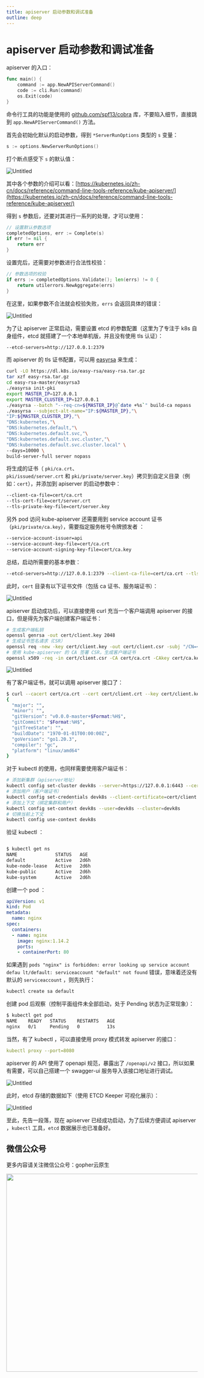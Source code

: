 ```yaml
---
title: apiserver 启动参数和调试准备
outline: deep
---
```


# apiserver 启动参数和调试准备

apiserver 的入口：

```go
func main() {
	command := app.NewAPIServerCommand()
	code := cli.Run(command)
	os.Exit(code)
}
```

命令行工具的功能是使用的 [github.com/spf13/cobra](http://github.com/spf13/cobra) 库，不要陷入细节，直接跳到 `app.NewAPIServerCommand()` 方法。

首先会初始化默认的启动参数，得到 `*ServerRunOptions` 类型的 `s` 变量：

```go
s := options.NewServerRunOptions()
```

打个断点感受下 `s` 的默认值：

![Untitled](/kube-apiserver/01/Untitled.png)

其中各个参数的介绍可以看：[https://kubernetes.io/zh-cn/docs/reference/command-line-tools-reference/kube-apiserver/](https://kubernetes.io/zh-cn/docs/reference/command-line-tools-reference/kube-apiserver/)

得到 `s` 参数后，还要对其进行一系列的处理，才可以使用：

```go
// 设置默认参数选项
completedOptions, err := Complete(s)
if err != nil {
	return err
}
```

设置完后，还需要对参数进行合法性校验：

```go
// 参数选项的校验
if errs := completedOptions.Validate(); len(errs) != 0 {
	return utilerrors.NewAggregate(errs)
}
```

在这里，如果参数不合法就会校验失败，`errs` 会返回具体的错误：

![Untitled](/kube-apiserver/01/Untitled%201.png)

为了让 apiserver 正常启动，需要设置 etcd 的参数配置（这里为了专注于 k8s 自身组件，etcd 就搭建了一个本地单机版，并且没有使用 tls 认证）：

```bash
--etcd-servers=http://127.0.0.1:2379
```

而 apiserver 的 tls 证书配置，可以用 [easyrsa](https://kubernetes.io/zh-cn/docs/tasks/administer-cluster/certificates/) 来生成：

```bash
curl -LO https://dl.k8s.io/easy-rsa/easy-rsa.tar.gz
tar xzf easy-rsa.tar.gz
cd easy-rsa-master/easyrsa3
./easyrsa init-pki
export MASTER_IP=127.0.0.1
export MASTER_CLUSTER_IP=127.0.0.1
./easyrsa --batch "--req-cn=${MASTER_IP}@`date +%s`" build-ca nopass
./easyrsa --subject-alt-name="IP:${MASTER_IP},"\
"IP:${MASTER_CLUSTER_IP},"\
"DNS:kubernetes,"\
"DNS:kubernetes.default,"\
"DNS:kubernetes.default.svc,"\
"DNS:kubernetes.default.svc.cluster,"\
"DNS:kubernetes.default.svc.cluster.local" \
--days=10000 \
build-server-full server nopass
```

将生成的证书（ `pki/ca.crt`、`pki/issued/server.crt` 和 `pki/private/server.key`）拷贝到自定义目录（例如：`cert`），并添加到 apiserver 的启动参数中：

```bash
--client-ca-file=cert/ca.crt
--tls-cert-file=cert/server.crt
--tls-private-key-file=cert/server.key
```

另外 pod 访问 kube-apiserver 还需要用到 service account 证书（`pki/private/ca.key`），需要指定服务帐号令牌颁发者 ：

```bash
--service-account-issuer=api
--service-account-key-file=cert/ca.crt
--service-account-signing-key-file=cert/ca.key
```

总结，启动所需要的基本参数：

```bash
--etcd-servers=http://127.0.0.1:2379 --client-ca-file=cert/ca.crt --tls-cert-file=cert/server.crt --tls-private-key-file=cert/server.key --service-account-issuer=api --service-account-key-file=cert/ca.crt --service-account-signing-key-file=cert/ca.key
```

此时，`cert` 目录有以下证书文件（包括 ca 证书、服务端证书）：

![Untitled](/kube-apiserver/01/Untitled%202.png)

apiserver 启动成功后，可以直接使用 curl 充当一个客户端调用 apiserver 的接口，但是得先为客户端创建客户端证书：

```bash
# 生成客户端私钥
openssl genrsa -out cert/client.key 2048
# 生成证书签名请求（CSR）
openssl req -new -key cert/client.key -out cert/client.csr -subj "/CN=<client-name>"
# 使用 kube-apiserver 的 CA 签署 CSR，生成客户端证书
openssl x509 -req -in cert/client.csr -CA cert/ca.crt -CAkey cert/ca.key -CAcreateserial -out cert/client.crt -days 365
```

![Untitled](/kube-apiserver/01/Untitled%203.png)

有了客户端证书，就可以调用 apiserver 接口了：

```bash
$ curl --cacert cert/ca.crt --cert cert/client.crt --key cert/client.key https://127.0.0.1:6443/version
{
  "major": "",
  "minor": "",
  "gitVersion": "v0.0.0-master+$Format:%H$",
  "gitCommit": "$Format:%H$",
  "gitTreeState": "",
  "buildDate": "1970-01-01T00:00:00Z",
  "goVersion": "go1.20.3",
  "compiler": "gc",
  "platform": "linux/amd64"
}
```

对于 kubectl 的使用，也同样需要使用客户端证书：

```bash
# 添加新集群（apiserver地址）
kubectl config set-cluster devk8s --server=https://127.0.0.1:6443 --certificate-authority=cert/ca.crt
# 添加用户（客户端证书）
kubectl config set-credentials devk8s --client-certificate=cert/client.crt --client-key=cert/client.key
# 添加上下文（绑定集群和用户）
kubectl config set-context devk8s --user=devk8s --cluster=devk8s
# 切换当前上下文
kubectl config use-context devk8s
```

验证 kubectl ：

```bash

$ kubectl get ns
NAME              STATUS   AGE
default           Active   2d6h
kube-node-lease   Active   2d6h
kube-public       Active   2d6h
kube-system       Active   2d6h
```

创建一个 pod ：

```yaml
apiVersion: v1
kind: Pod
metadata:
  name: nginx
spec:
  containers:
  - name: nginx
    image: nginx:1.14.2
    ports:
    - containerPort: 80
```

如果遇到 `pods "nginx" is forbidden: error looking up service account defau
lt/default: serviceaccount "default" not found` 错误，意味着还没有默认的 `serviceaccount` ，则先执行：

```bash
kubectl create sa default
```

创建 pod 后观察（控制平面组件未全部启动，处于 Pending 状态为正常现象）：

```bash
$ kubectl get pod
NAME    READY   STATUS    RESTARTS   AGE
nginx   0/1     Pending   0          13s
```

当然，有了 kubectl ，可以直接使用 proxy 模式转发 apiserver 的接口：

```yaml
kubectl proxy --port=8080
```

apiserver 的 API 使用了 openapi 规范，暴露出了 `/openapi/v2` 接口，所以如果有需要，可以自己搭建一个 swagger-ui 服务导入该接口地址进行调试。

![Untitled](/kube-apiserver/01/Untitled%204.png)

此时，etcd 存储的数据如下（使用 ETCD Keeper 可视化展示）：

![Untitled](/kube-apiserver/01/Untitled%205.png)

至此，先告一段落，现在 apiserver 已经成功启动，为了后续方便调试 apiserver ，`kubectl` 工具，`etcd` 数据展示也已准备好。

## 微信公众号

更多内容请关注微信公众号：gopher云原生

<img src="https://github.com/user-attachments/assets/ea93572c-6c05-4751-bde7-35a58fe083f1" width="520px" />
